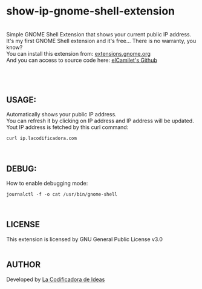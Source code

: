 # show-ip-gnome-shell-extension
\
Simple GNOME Shell Extension that shows your current public IP address.  
It's my first GNOME Shell extension and it's free... There is no warranty, you know?  
You can install this extension from: [extensions.gnome.org](https://extensions.gnome.org/extension/6087/show-current-public-ip/)  
And you can access to source code here: [elCamilet's Github](https://github.com/elcamilet/show-ip-gnome-shell-extension)
## &nbsp;
## USAGE:
Automatically shows your public IP address.  
You can refresh it by clicking on IP address and IP address will be updated.   
Yout IP address is fetched by this curl command:
```
curl ip.lacodificadora.com
```
&nbsp;
## DEBUG:
How to enable debugging mode:  
```
journalctl -f -o cat /usr/bin/gnome-shell
```
&nbsp;
## LICENSE
This extension is licensed by GNU General Public License v3.0  
&nbsp;
## AUTHOR
Developed by [La Codificadora de Ideas](https://lacodificadora.com)
